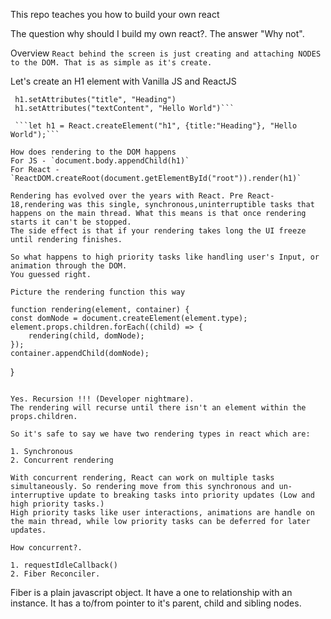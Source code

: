 This repo teaches you how to build your own react

The question why should I build my own react?. The answer "Why not".

Overview
`React behind the screen is just creating and attaching NODES to the DOM. That is as simple as it's create.`

Let's create an H1 element with Vanilla JS and ReactJS

````let h1 = document.createElement("h1")
 h1.setAttributes("title", "Heading")
 h1.setAttributes("textContent", "Hello World")```

 ```let h1 = React.createElement("h1", {title:"Heading"}, "Hello World");```

How does rendering to the DOM happens
For JS - `document.body.appendChild(h1)`
For React - `ReactDOM.createRoot(document.getElementById("root")).render(h1)`

Rendering has evolved over the years with React. Pre React-18,rendering was this single, synchronous,uninterruptible tasks that happens on the main thread. What this means is that once rendering starts it can't be stopped.
The side effect is that if your rendering takes long the UI freeze until rendering finishes.

So what happens to high priority tasks like handling user's Input, or animation through the DOM.
You guessed right.

Picture the rendering function this way

````

    function rendering(element, container) {
    const domNode = document.createElement(element.type);
    element.props.children.forEach((child) => {
        rendering(child, domNode);
    });
    container.appendChild(domNode);

}

```

Yes. Recursion !!! (Developer nightmare).
The rendering will recurse until there isn't an element within the props.children.

So it's safe to say we have two rendering types in react which are:

1. Synchronous
2. Concurrent rendering

With concurrent rendering, React can work on multiple tasks simultaneously. So rendering move from this synchronous and un-interruptive update to breaking tasks into priority updates (Low and high priority tasks.)
High priority tasks like user interactions, animations are handle on the main thread, while low priority tasks can be deferred for later updates.

How concurrent?.

1. requestIdleCallback()
2. Fiber Reconciler.
```

Fiber is a plain javascript object. It have a one to relationship with an instance. It has a to/from pointer to it's parent, child and sibling nodes.
